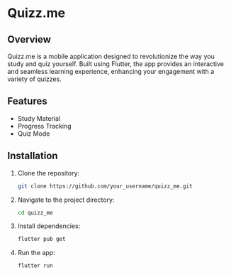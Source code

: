 # Quizz.me

## Overview

Quizz.me is a mobile application designed to revolutionize the way you study and quiz yourself. Built using Flutter, the app provides an interactive and seamless learning experience, enhancing your engagement with a variety of quizzes.

## Features

- Study Material
- Progress Tracking
- Quiz Mode

## Installation
1. Clone the repository:
    ```bash
    git clone https://github.com/your_username/quizz_me.git
    ```

2. Navigate to the project directory:
    ```bash
    cd quizz_me
    ```

3. Install dependencies:
    ```bash
    flutter pub get
    ```

4. Run the app:
    ```bash
    flutter run
    ```
